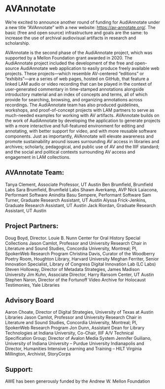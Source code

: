 # AVAnnotate

We’re excited to announce another round of funding for AudiAnnotate under a new title “AVAnnotate” with a new website: https://av-annotate.org/. The basic (free and open source) infrastructure and goals are the same: to increase the use of archival audiovisual artifacts in research and scholarship.

AVAnnotate is the second phase of the AudiAnnotate project, which was supported by a Mellon Foundation grant awarded in 2020. The AudiAnnotate project included the development of the free and open-source AudiAnnotate web application to easily produce freely available web projects. These projects—which resemble AV-centered “editions” or “exhibits”—are a series of web pages, hosted on GitHub, that feature a linked LAM audio or video recording that can be played in the context of user-generated commentary in time-stamped annotations alongside introductory material and an index of concepts and terms, all of which provide for searching, browsing, and organizing annotations across recordings. The AudiAnnotate team has also produced guidelines, workshops, and proof-of-concept projects with LAM partners to serve as much-needed examples for working with AV artifacts. AVAnnotate builds on the work of AudiAnnotate by developing the application to generate projects with a more interactive and full-featured environment for editing and annotating, with better support for video, and with more reusable software components. Just as importantly, AVAnnotate will elevate awareness and promote sustainability around issues surrounding AV access in libraries and archives; scholarly, pedagogical, and public use of AV and the IIIF standard; and the social and political contexts surrounding AV access and engagement in LAM collections.

## AVAnnotate Team:
Tanya Clement, Associate Professor, UT Austin
Ben Brumfield, Brumfield Labs
Sara Brumfield, Brumfield Labs
Shawn Averkamp, AVP
Nick Laiacona, Performant Software
Anindita Basu Sempere, Performant Software
Sam Turner, Graduate Research Assistant, UT Austin
Alyssa Frick-Jenkins, Graduate Research Assistant, UT Austin
Jack Riordan, Graduate Research Assistant, UT Austin

## Project Partners:
Doug Boyd, Director. Louie B. Nunn Center for Oral History Special Collections 
Jason Camlot, Professor and University Research Chair in Literature and Sound Studies, Concordia University, Montreal; PI, SpokenWeb Research Program 
Christina Davis, Curator of the Woodberry Poetry Room, Houghton Library, Harvard University
Meghan Ferriter, Senior Innovation Specialist, Library of Congress Digital Innovation Lab (LC Labs) 
Steven Holloway, Director of Metadata Strategies, James Madison University 
Jim Kuhn, Associate Director, Harry Ransom Center, UT Austin 
Stephen Naron, Director of the Fortunoff Video Archive for Holocaust Testimonies, Yale Libraries

## Advisory Board
Aaron Choate, Director of Digital Strategies, University of Texas at Austin Libraries 
Jason Camlot, Professor and University Research Chair in Literature and Sound Studies, Concordia University, Montreal; PI, SpokenWeb Research Program
Jon Dunn, Assistant Dean for Library Technologies at Indiana University, Co-Chair, IIIF A/V Technical Specification Group; Director of Avalon Media System 
Jennifer Guiliano, University of Indiana University – Purdue University Indianapolis and Director, Humanities Intensive Learning and Training – HILT 
Virginia Millington, Archivist, StoryCorps

## Support: 
AWE has been generously funded by the Andrew W. Mellon Foundation
